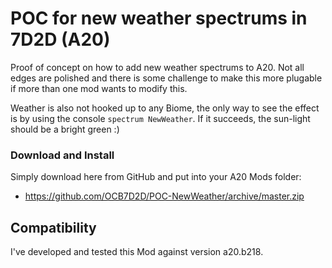# POC for new weather spectrums in 7D2D (A20)

Proof of concept on how to add new weather spectrums to A20.
Not all edges are polished and there is some challenge to make
this more plugable if more than one mod wants to modify this.

Weather is also not hooked up to any Biome, the only way to
see the effect is by using the console `spectrum NewWeather`.
If it succeeds, the sun-light should be a bright green :)

### Download and Install

Simply download here from GitHub and put into your A20 Mods folder:

- https://github.com/OCB7D2D/POC-NewWeather/archive/master.zip

## Compatibility

I've developed and tested this Mod against version a20.b218.
